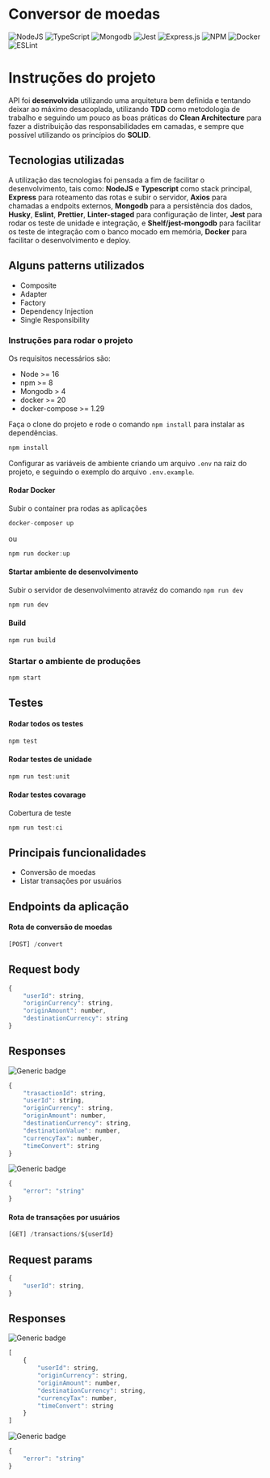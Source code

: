 # Conversor de moedas

![NodeJS](https://img.shields.io/badge/node.js-6DA55F?style=for-the-badge&logo=node.js&logoColor=white)
![TypeScript](https://img.shields.io/badge/typescript-%23007ACC.svg?style=for-the-badge&logo=typescript&logoColor=white)
![Mongodb](https://img.shields.io/badge/mongodb-6DA55F?style=for-the-badge&logo=mongodb&logoColor=white)
![Jest](https://img.shields.io/badge/-jest-%23C21325?style=for-the-badge&logo=jest&logoColor=white)
![Express.js](https://img.shields.io/badge/express.js-%23404d59.svg?style=for-the-badge&logo=express&logoColor=%2361DAFB)
![NPM](https://img.shields.io/badge/NPM-%23000000.svg?style=for-the-badge&logo=npm&logoColor=white)
![Docker](https://img.shields.io/badge/docker-%230db7ed.svg?style=for-the-badge&logo=docker&logoColor=white)
![ESLint](https://img.shields.io/badge/ESLint-4B3263?style=for-the-badge&logo=eslint&logoColor=white)

# Instruções do projeto

API foi **desenvolvida** utilizando uma arquitetura bem definida e tentando deixar ao máximo desacoplada, utilizando **TDD** como metodologia de trabalho e seguindo um pouco as boas práticas do **Clean Architecture** para fazer a distribuição das responsabilidades em camadas, e sempre que possível utilizando os princípios do **SOLID**.

## Tecnologias utilizadas 
A utilização das tecnologias foi pensada a fim de facilitar o desenvolvimento, tais como: **NodeJS** e **Typescript** como stack principal, **Express** para roteamento das rotas e subir o servidor, **Axios** para chamadas a endpoits externos, **Mongodb** para a persistência dos dados, **Husky**, **Eslint**, **Prettier**, **Linter-staged** para configuração de linter, **Jest** para rodar os teste de unidade e integração, e **Shelf/jest-mongodb** para facilitar os teste de integração com o banco mocado em memória, **Docker** para facilitar o desenvolvimento e deploy.  

## Alguns patterns utilizados
- Composite
- Adapter
- Factory
- Dependency Injection
- Single Responsibility

### Instruções para rodar o projeto

Os requisitos necessários são:

- Node >= 16
- npm >= 8
- Mongodb > 4
- docker >= 20
- docker-compose >= 1.29

Faça o clone do projeto e rode o comando `npm install` para instalar as dependências.

~~~javascript
npm install
~~~

Configurar as variáveis de ambiente criando um arquivo `.env` na raiz do projeto, e seguindo o exemplo do arquivo `.env.example`.

#### Rodar Docker
Subir o container  pra rodas as aplicações

~~~javascript
docker-composer up
~~~
ou
~~~javascript
npm run docker:up
~~~

#### Startar ambiente de desenvolvimento
Subir o servidor de desenvolvimento atravéz do comando `npm run dev`

~~~javascript
npm run dev
~~~

#### Build
~~~javascript
npm run build
~~~

### Startar o ambiente de produções

~~~javascript
npm start
~~~

## Testes

#### Rodar todos os testes

~~~javascript
npm test
~~~

#### Rodar testes de unidade

~~~javascript
npm run test:unit
~~~

#### Rodar testes covarage
Cobertura de teste 
~~~javascript
npm run test:ci
~~~

## Principais funcionalidades
- Conversão de moedas
- Listar transações por usuários

## Endpoints da aplicação

#### Rota de conversão de moedas
~~~javascript
[POST] /convert
~~~

## **Request body**
~~~javascript
{
	"userId": string,
	"originCurrency": string,
	"originAmount": number,
	"destinationCurrency": string
}
~~~

## **Responses**
![Generic badge](https://img.shields.io/badge/OK-200-<COLOR>.svg)

~~~javascript
{
	"trasactionId": string,
	"userId": string,
	"originCurrency": string,
	"originAmount": number,
	"destinationCurrency": string,
	"destinationValue": number,
	"currencyTax": number,
	"timeConvert": string
}
~~~
![Generic badge](https://img.shields.io/badge/bad%20request-400-red)

~~~javascript
{
    "error": "string"
}
~~~

#### Rota de transações por usuários
~~~javascript
[GET] /transactions/${userId}
~~~

## **Request params**
~~~javascript
{
	"userId": string,
}
~~~

## **Responses**
![Generic badge](https://img.shields.io/badge/OK-200-<COLOR>.svg)

~~~javascript
[
	{
		"userId": string,
		"originCurrency": string,
		"originAmount": number,
		"destinationCurrency": string,
		"currencyTax": number,
		"timeConvert": string
	}
]
~~~
![Generic badge](https://img.shields.io/badge/bad%20request-400-red)

~~~javascript
{
    "error": "string"
}
~~~